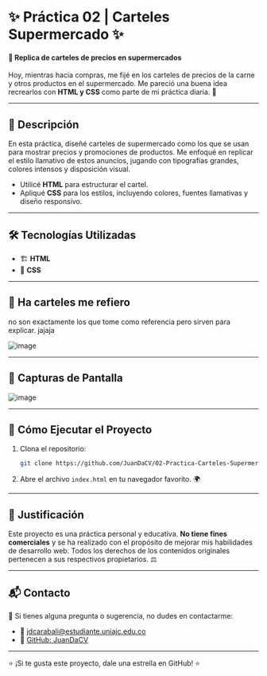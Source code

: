 # ✨ Práctica 02 | Carteles Supermercado ✨  

#### 📜 Replica de carteles de precios en supermercados  

Hoy, mientras hacía compras, me fijé en los carteles de precios de la carne y otros productos en el supermercado. Me pareció una buena idea recrearlos con **HTML y CSS** como parte de mi práctica diaria. 🚀  

---  

## 📌 Descripción  

En esta práctica, diseñé carteles de supermercado como los que se usan para mostrar precios y promociones de productos. Me enfoqué en replicar el estilo llamativo de estos anuncios, jugando con tipografías grandes, colores intensos y disposición visual.  

- Utilicé **HTML** para estructurar el cartel.  
- Apliqué **CSS** para los estilos, incluyendo colores, fuentes llamativas y diseño responsivo.  

---  

## 🛠️ Tecnologías Utilizadas  

- 🏗️ **HTML**  
- 🎨 **CSS**  

---  
## 📸 Ha carteles me refiero 
no son exactamente los que tome como referencia pero sirven para explicar. jajaja

![image](https://github.com/user-attachments/assets/2a00b016-9acb-45ee-b87e-6fd41a65a9c8)

---  

## 📸 Capturas de Pantalla  

![image](https://github.com/user-attachments/assets/8d92c39f-8efd-4548-960e-b0cae38906df)

---  

## 🚀 Cómo Ejecutar el Proyecto

1. Clona el repositorio:
   ```bash
   git clone https://github.com/JuanDaCV/02-Practica-Carteles-Supermercado.git
   ```
2. Abre el archivo `index.html` en tu navegador favorito. 🌍

---

## 📜 Justificación

Este proyecto es una práctica personal y educativa. **No tiene fines comerciales** y se ha realizado con el propósito de mejorar mis habilidades de desarrollo web. Todos los derechos de los contenidos originales pertenecen a sus respectivos propietarios. ⚖️

---

## 📬 Contacto

📩 Si tienes alguna pregunta o sugerencia, no dudes en contactarme:
- 💌 [jdcarabali@estudiante.uniajc.edu.co](mailto:jdcarabali@estudiante.uniajc.edu.co)
- 🐙 [GitHub: JuanDaCV](https://github.com/JuanDaCV)

---

⭐ ¡Si te gusta este proyecto, dale una estrella en GitHub! ⭐
